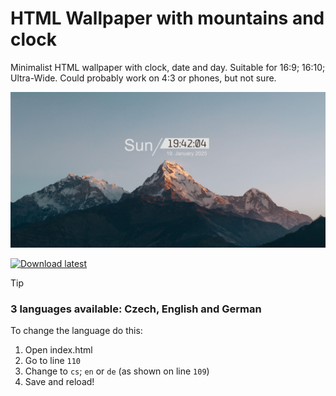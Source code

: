 # HTML Wallpaper with mountains and clock
Minimalist HTML wallpaper with clock, date and day.
Suitable for 16:9; 16:10; Ultra-Wide. Could probably work on 4:3 or phones, but not sure.

![Preview](preview.png)

[![Download latest](https://img.shields.io/badge/Download-wallpaper.zip-brightgreen)](https://github.com/MichalJef/wallpaper-mountains-clock/releases/1.0/download/wallpaper.zip)

> [!TIP] 
> ### 3 languages available: Czech, English and German
> To change the language do this:
> 1. Open index.html
> 2. Go to line `110`
> 3. Change to `cs`; `en` or `de` (as shown on line `109`)
> 4. Save and reload!
